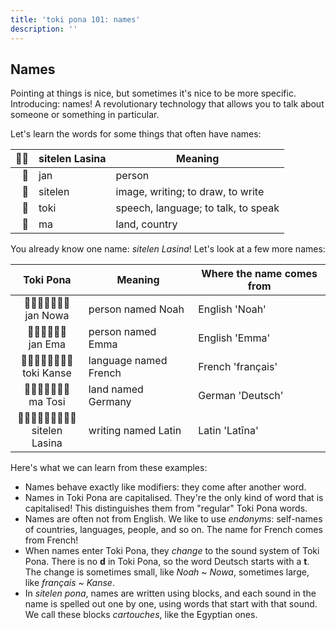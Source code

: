 ```yaml
---
title: 'toki pona 101: names'
description: ''
---
```


## Names

Pointing at things is nice, but sometimes it's nice to be more specific. Introducing: names! A revolutionary technology that allows you to talk about someone or something in particular.

Let's learn the words for some things that often have names:

| 󱥠󱥔 | sitelen Lasina | Meaning                             |
|-------------:|----------------|-------------------------------------|
| 󱤑            | jan            | person                              |
| 󱥠            | sitelen        | image, writing; to draw, to write   |
| 󱥬            | toki           | speech, language; to talk, to speak |
| 󱤰            | ma             | land, country                       |

You already know one name: *sitelen Lasina*! Let's look at a few more names:

| Toki Pona | Meaning               | Where the name comes from |
|:------------:|----------------|-----------------------|
| 󱤑󱦐󱥁󱥆󱥴󱤂󱦑<br>jan Nowa       | person named Noah     | English 'Noah'            |
| 󱤑󱦐󱤉󱤴󱤂󱦑<br>jan Ema        | person named Emma     | English 'Emma'            |
| 󱥬󱦐󱤗󱤂󱥁󱥞󱤉󱦑<br>toki Kanse     | language named French | French 'français'         |
| 󱤰󱦐󱥬󱥆󱥞󱤏󱦑<br>ma Tosi        | land named Germany    | German 'Deutsch'          |
| 󱥠󱦐󱤧󱤂󱥞󱤍󱥁󱤂󱦑<br>sitelen Lasina | writing named Latin   | Latin 'Latīna'            |

Here's what we can learn from these examples:

* Names behave exactly like modifiers: they come after another word.
* Names in Toki Pona are capitalised. They're the only kind of word that is capitalised! This distinguishes them from "regular" Toki Pona words.
* Names are often not from English. We like to use *endonyms*: self-names of countries, languages, people, and so on. The name for French comes from French!
* When names enter Toki Pona, they *change* to the sound system of Toki Pona. There is no **d** in Toki Pona, so the word Deutsch starts with a **t**. The change is sometimes small, like *Noah* ~ *Nowa*, sometimes large, like *français* ~ *Kanse*.
* In *sitelen pona*, names are written using blocks, and each sound in the name is spelled out one by one, using words that start with that sound. We call these blocks *cartouches*, like the Egyptian ones.
